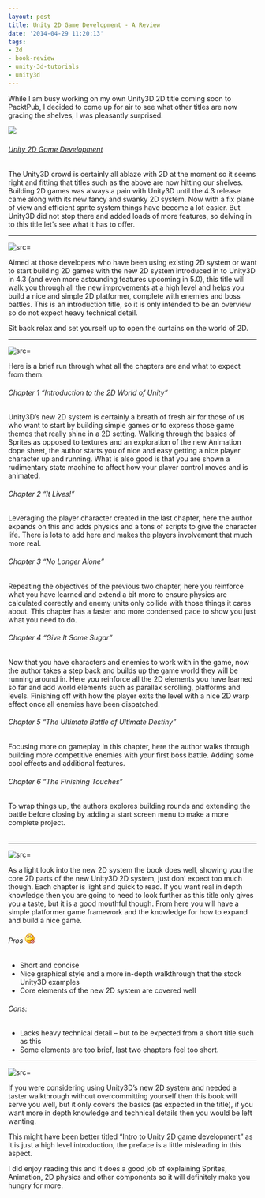 ```yaml
---
layout: post
title: Unity 2D Game Development - A Review
date: '2014-04-29 11:20:13'
tags:
- 2d
- book-review
- unity-3d-tutorials
- unity3d
---
```


While I am busy working on my own Unity3D 2D title coming soon to PacktPub, I decided to come up for air to see what other titles are now gracing the shelves, I was pleasantly surprised.

 [![](http://dgdsbygo8mp3h.cloudfront.net/sites/default/files/imagecache/productview_larger/2564OT_Unity%202D.jpg)](http://www.packtpub.com/unity-2d-game-development/book)

###### [Unity 2D Game Development](http://www.packtpub.com/unity-2d-game-development/book)

The Unity3D crowd is certainly all ablaze with 2D at the moment so it seems right and fitting that titles such as the above are now hitting our shelves.  Building 2D games was always a pain with Unity3D until the 4.3 release came along with its new fancy and swanky 2D system.  Now with a fix plane of view and efficient sprite system things have become a lot easier.  But Unity3D did not stop there and added loads of more features, so delving in to this title let’s see what it has to offer.

* * *

![src=]()

Aimed at those developers who have been using existing 2D system or want to start building 2D games with the new 2D system introduced in to Unity3D in 4.3 (and even more astounding features upcoming in 5.0), this title will walk you through all the new improvements at a high level and helps you build a nice and simple 2D platformer, complete with enemies and boss battles.  This is an introduction title, so it is only intended to be an overview so do not expect heavy technical detail.

Sit back relax and set yourself up to open the curtains on the world of 2D.

* * *

![src=]()

Here is a brief run through what all the chapters are and what to expect from them:

###### Chapter 1 “Introduction to the 2D World of Unity”

Unity3D’s new 2D system is certainly a breath of fresh air for those of us who want to start by building simple games or to express those game themes that really shine in a 2D setting.  Walking through the basics of Sprites as opposed to textures and an exploration of the new Animation dope sheet, the author starts you of nice and easy getting a nice player character up and running.  What is also good is that you are shown a rudimentary state machine to affect how your player control moves and is animated.

###### Chapter 2 “It Lives!”

Leveraging the player character created in the last chapter, here the author expands on this and adds physics and a tons of scripts to give the character life.  There is lots to add here and makes the players involvement that much more real. 

###### Chapter 3 “No Longer Alone”

Repeating the objectives of the previous two chapter, here you reinforce what you have learned and extend a bit more to ensure physics are calculated correctly and enemy units only collide with those things it cares about.  This chapter has a faster and more condensed pace to show you just what you need to do. 

###### Chapter 4 “Give It Some Sugar”

Now that you have characters and enemies to work with in the game, now the author takes a step back and builds up the game world they will be running around in.  Here you reinforce all the 2D elements you have learned so far and add world elements such as parallax scrolling, platforms and levels.  Finishing off with how the player exits the level with a nice 2D warp effect once all enemies have been dispatched.

###### Chapter 5 “The Ultimate Battle of Ultimate Destiny”

Focusing more on gameplay in this chapter, here the author walks through building more competitive enemies with your first boss battle.  Adding some cool effects and additional features.

###### Chapter 6 “The Finishing Touches”

To wrap things up, the authors explores building rounds and extending the battle before closing by adding a start screen menu to make a more complete project.

######  

###### 

* * *

![src=]()

As a light look into the new 2D system the book does well, showing you the core 2D parts of the new Unity3D 2D system, just don’ expect too much though. Each chapter is light and quick to read.  If you want real in depth knowledge then you are going to need to look further as this title only gives you a taste, but it is a good mouthful though. From here you will have a simple platformer game framework and the knowledge for how to expand and build a nice game. 

###### Pros ![Smile with tongue out](/Images/wordpress/2014/04/wlEmoticon-smilewithtongueout3.png)

- Short and concise
- Nice graphical style and a more in-depth walkthrough that the stock Unity3D examples
- Core elements of the new 2D system are covered well

###### Cons:

- Lacks heavy technical detail – but to be expected from a short title such as this
- Some elements are too brief, last two chapters feel too short.

* * *

![src=]()

If you were considering using Unity3D’s new 2D system and needed a taster walkthrough without overcommitting yourself then this book will serve you well, but it only covers the basics (as expected in the title), if you want more in depth knowledge and technical details then you would be left wanting.

This might have been better titled “Intro to Unity 2D game development” as it is just a high level introduction, the preface is a little misleading in this aspect.

I did enjoy reading this and it does a good job of explaining Sprites, Animation, 2D physics and other components so it will definitely make you hungry for more.

